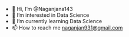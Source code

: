 - 👋 Hi, I’m @Naganjana143
- 👀 I’m interested in Data Science
- 🌱 I’m currently learning Data Science
- 📫 How to reach me naganjan931@gmail.com

<!---
Naganjana143/Naganjana143 is a ✨ special ✨ repository because its `README.md` (this file) appears on your GitHub profile.
You can click the Preview link to take a look at your changes.
--->
